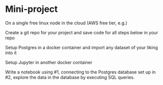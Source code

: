 # Mini-project

On a single free linux node in the cloud (AWS free tier, e.g.) 

Create a git repo for your project and save code for all steps below in your repo

Setup Postgres in a docker container and import any dataset of your liking into it

Setup Jupyter in another docker container

Write a notebook using #1, connecting to the Postgres database set up in #2, explore the data in the database by executing SQL queries.

